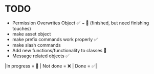 # TODO

- Permission Overwrites Object :white_check_mark: ~ :large_orange_diamond: (finished, but need finishing touches)
- make asset object
- make prefix commands work properly :white_check_mark:
- make slash commands
- Add new functions/functionality to classes :large_orange_diamond:
- Message related objects :white_check_mark:

|In progress = :large_orange_diamond: | Not done = :x: | Done = :white_check_mark:|